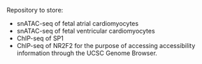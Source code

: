 Repository to store:
- snATAC-seq of fetal atrial cardiomyocytes
- snATAC-seq of fetal ventricular cardiomyocytes
- ChIP-seq of SP1
- ChIP-seq of NR2F2
for the purpose of accessing accessibility information through the UCSC Genome Browser.
